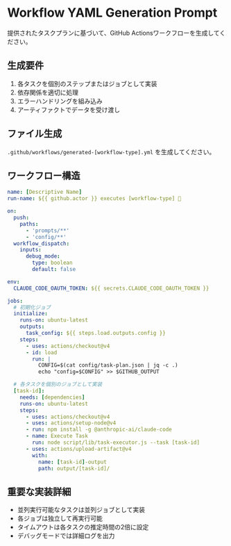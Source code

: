 # Workflow YAML Generation Prompt

提供されたタスクプランに基づいて、GitHub Actionsワークフローを生成してください。

## 生成要件
1. 各タスクを個別のステップまたはジョブとして実装
2. 依存関係を適切に処理
3. エラーハンドリングを組み込み
4. アーティファクトでデータを受け渡し

## ファイル生成
`.github/workflows/generated-[workflow-type].yml` を生成してください。

## ワークフロー構造
```yaml
name: [Descriptive Name]
run-name: ${{ github.actor }} executes [workflow-type] 🚀

on:
  push:
    paths:
      - 'prompts/**'
      - 'config/**'
  workflow_dispatch:
    inputs:
      debug_mode:
        type: boolean
        default: false

env:
  CLAUDE_CODE_OAUTH_TOKEN: ${{ secrets.CLAUDE_CODE_OAUTH_TOKEN }}

jobs:
  # 初期化ジョブ
  initialize:
    runs-on: ubuntu-latest
    outputs:
      task_config: ${{ steps.load.outputs.config }}
    steps:
      - uses: actions/checkout@v4
      - id: load
        run: |
          CONFIG=$(cat config/task-plan.json | jq -c .)
          echo "config=$CONFIG" >> $GITHUB_OUTPUT

  # 各タスクを個別のジョブとして実装
  [task-id]:
    needs: [dependencies]
    runs-on: ubuntu-latest
    steps:
      - uses: actions/checkout@v4
      - uses: actions/setup-node@v4
      - run: npm install -g @anthropic-ai/claude-code
      - name: Execute Task
        run: node script/lib/task-executor.js --task [task-id]
      - uses: actions/upload-artifact@v4
        with:
          name: [task-id]-output
          path: output/[task-id]/
```

## 重要な実装詳細
- 並列実行可能なタスクは並列ジョブとして実装
- 各ジョブは独立して再実行可能
- タイムアウトは各タスクの推定時間の2倍に設定
- デバッグモードでは詳細ログを出力